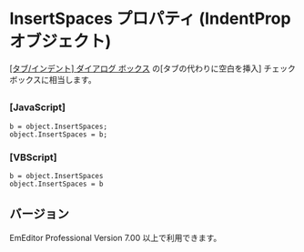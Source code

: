 # InsertSpaces プロパティ (IndentProp オブジェクト)

[\[タブ/インデント\] ダイアログ ボックス](../../dlg/properties/general/indent/index) の\[タブの代わりに空白を挿入\] チェック ボックスに相当します。

## 

### \[JavaScript\]

```
b = object.InsertSpaces;
object.InsertSpaces = b;
```

### \[VBScript\]

```
b = object.InsertSpaces
object.InsertSpaces = b
```

## バージョン

EmEditor Professional Version 7.00 以上で利用できます。
